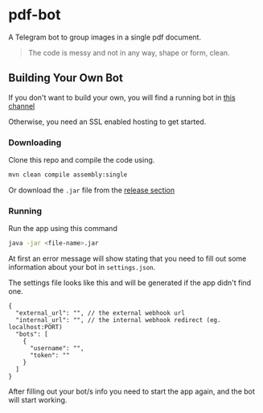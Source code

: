 # pdf-bot
A Telegram bot to group images in a single pdf document.
> The code is messy and not in any way, shape or form, clean.

## Building Your Own Bot

If you don't want to build your own, you will find a running bot in [this channel](https://t.me/s/SwiperTeam)

Otherwise, you need an SSL enabled hosting to get started.

### Downloading
Clone this repo and compile the code using. 
```sh
mvn clean compile assembly:single
```
Or download the `.jar` file from the [release section](https://github.com/MouamleH/pdf-bot/releases/tag/1.0.1)

### Running

Run the app using this command

```sh
java -jar <file-name>.jar
```

At first an error message will show 
stating that you need to fill out some information about your bot in `settings.json`.

The settings file looks like this and will be generated if the app didn't find one.
```json5
{
  "external_url": "", // the external webhook url
  "internal_url": "", // the internal webhook redirect (eg. localhost:PORT)
  "bots": [
    {
      "username": "",
      "token": ""
    }
  ]
}
```

After filling out your bot/s info you need to start the app again, and the bot will start working.

